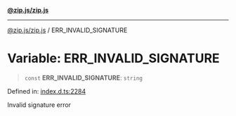 [**@zip.js/zip.js**](../README.md)

***

[@zip.js/zip.js](../globals.md) / ERR\_INVALID\_SIGNATURE

# Variable: ERR\_INVALID\_SIGNATURE

> `const` **ERR\_INVALID\_SIGNATURE**: `string`

Defined in: [index.d.ts:2284](https://github.com/gildas-lormeau/zip.js/blob/cd8507443514e12617ac25921566eb3131bcdbff/index.d.ts#L2284)

Invalid signature error

